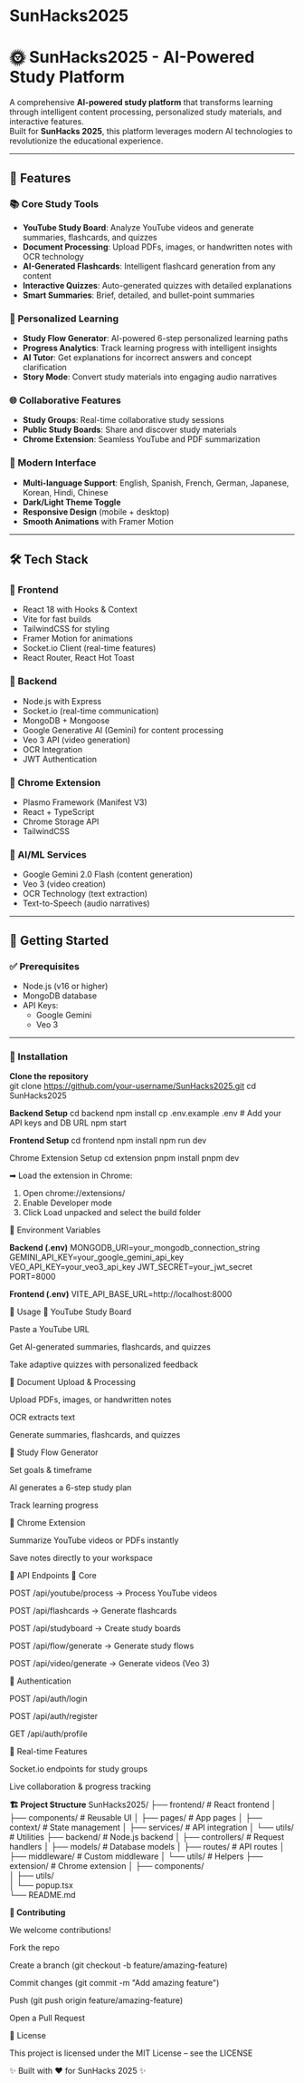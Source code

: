# SunHacks2025
# 🌞 SunHacks2025 - AI-Powered Study Platform  

A comprehensive **AI-powered study platform** that transforms learning through intelligent content processing, personalized study materials, and interactive features.  
Built for **SunHacks 2025**, this platform leverages modern AI technologies to revolutionize the educational experience.  

---

## 🌟 Features  

### 📚 Core Study Tools  
- **YouTube Study Board**: Analyze YouTube videos and generate summaries, flashcards, and quizzes  
- **Document Processing**: Upload PDFs, images, or handwritten notes with OCR technology  
- **AI-Generated Flashcards**: Intelligent flashcard generation from any content  
- **Interactive Quizzes**: Auto-generated quizzes with detailed explanations  
- **Smart Summaries**: Brief, detailed, and bullet-point summaries  

### 🎯 Personalized Learning  
- **Study Flow Generator**: AI-powered 6-step personalized learning paths  
- **Progress Analytics**: Track learning progress with intelligent insights  
- **AI Tutor**: Get explanations for incorrect answers and concept clarification  
- **Story Mode**: Convert study materials into engaging audio narratives  

### 🌐 Collaborative Features  
- **Study Groups**: Real-time collaborative study sessions  
- **Public Study Boards**: Share and discover study materials  
- **Chrome Extension**: Seamless YouTube and PDF summarization  

### 🎨 Modern Interface  
- **Multi-language Support**: English, Spanish, French, German, Japanese, Korean, Hindi, Chinese  
- **Dark/Light Theme Toggle**  
- **Responsive Design** (mobile + desktop)  
- **Smooth Animations** with Framer Motion  

---

## 🛠 Tech Stack  

### 🔹 Frontend  
- React 18 with Hooks & Context  
- Vite for fast builds  
- TailwindCSS for styling  
- Framer Motion for animations  
- Socket.io Client (real-time features)  
- React Router, React Hot Toast  

### 🔹 Backend  
- Node.js with Express  
- Socket.io (real-time communication)  
- MongoDB + Mongoose  
- Google Generative AI (Gemini) for content processing  
- Veo 3 API (video generation)  
- OCR Integration  
- JWT Authentication  

### 🔹 Chrome Extension  
- Plasmo Framework (Manifest V3)  
- React + TypeScript  
- Chrome Storage API  
- TailwindCSS  

### 🔹 AI/ML Services  
- Google Gemini 2.0 Flash (content generation)  
- Veo 3 (video creation)  
- OCR Technology (text extraction)  
- Text-to-Speech (audio narratives)  

---

## 🚀 Getting Started  

### ✅ Prerequisites  
- Node.js (v16 or higher)  
- MongoDB database  
- API Keys:  
  - Google Gemini  
  - Veo 3  

---

### 🔧 Installation  

**Clone the repository**  
git clone https://github.com/your-username/SunHacks2025.git
cd SunHacks2025

**Backend Setup**
cd backend
npm install
cp .env.example .env   # Add your API keys and DB URL
npm start

**Frontend Setup**
cd frontend
npm install
npm run dev

Chrome Extension Setup
cd extension
pnpm install
pnpm dev

➡ Load the extension in Chrome:

1. Open chrome://extensions/
2. Enable Developer mode
3. Click Load unpacked and select the build folder

🔑 Environment Variables

**Backend (.env)**
MONGODB_URI=your_mongodb_connection_string
GEMINI_API_KEY=your_google_gemini_api_key
VEO_API_KEY=your_veo3_api_key
JWT_SECRET=your_jwt_secret
PORT=8000

**Frontend (.env)**
VITE_API_BASE_URL=http://localhost:8000

📱 Usage
🎥 YouTube Study Board

Paste a YouTube URL

Get AI-generated summaries, flashcards, and quizzes

Take adaptive quizzes with personalized feedback

📄 Document Upload & Processing

Upload PDFs, images, or handwritten notes

OCR extracts text

Generate summaries, flashcards, and quizzes

🧭 Study Flow Generator

Set goals & timeframe

AI generates a 6-step study plan

Track learning progress

🧩 Chrome Extension

Summarize YouTube videos or PDFs instantly

Save notes directly to your workspace

🔧 API Endpoints
📌 Core

POST /api/youtube/process → Process YouTube videos

POST /api/flashcards → Generate flashcards

POST /api/studyboard → Create study boards

POST /api/flow/generate → Generate study flows

POST /api/video/generate → Generate videos (Veo 3)

🔑 Authentication

POST /api/auth/login

POST /api/auth/register

GET /api/auth/profile

🔴 Real-time Features

Socket.io endpoints for study groups

Live collaboration & progress tracking


**🏗 Project Structure**
SunHacks2025/
├── frontend/        # React frontend
│   ├── components/  # Reusable UI
│   ├── pages/       # App pages
│   ├── context/     # State management
│   ├── services/    # API integration
│   └── utils/       # Utilities
├── backend/         # Node.js backend
│   ├── controllers/ # Request handlers
│   ├── models/      # Database models
│   ├── routes/      # API routes
│   ├── middleware/  # Custom middleware
│   └── utils/       # Helpers
├── extension/       # Chrome extension
│   ├── components/  
│   ├── utils/       
│   └── popup.tsx   
└── README.md


**🤝 Contributing**

We welcome contributions!

Fork the repo

Create a branch (git checkout -b feature/amazing-feature)

Commit changes (git commit -m "Add amazing feature")

Push (git push origin feature/amazing-feature)

Open a Pull Request

📄 License

This project is licensed under the MIT License – see the LICENSE


✨ Built with ❤️ for SunHacks 2025 ✨
